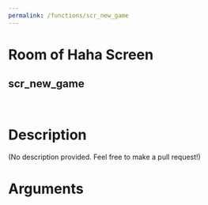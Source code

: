 ```yaml
---
permalink: /functions/scr_new_game
---
```

# Room of Haha Screen  
## scr_new_game  
&nbsp;  
# Description  
(No description provided. Feel free to make a pull request!) 
&nbsp;  
# Arguments


